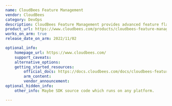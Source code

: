 ```yaml
---
name: CloudBees Feature Management
vendor: CloudBees
category: DevOps
description: CloudBees Feature Management provides advanced feature flagging to deploy applications safely and define target audiences.
product_url: https://www.cloudbees.com/products/cloudbees-feature-management
works_on_arm: true
release_date_on_arm: 2022/11/02 

optional_info:
    homepage_url: https://www.cloudbees.com/
    support_caveats:
    alternative_options:
    getting_started_resources:
        official_docs: https://docs.cloudbees.com/docs/cloudbees-feature-management/latest/
        arm_content:
        vendor_announcement:
optional_hidden_info:
    other_info: Maybe SDK source code which runs on any platform.

---
```

